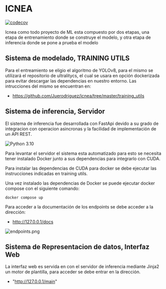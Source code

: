 # ICNEA
[![codecov](https://codecov.io/gh/Juerodriguez/icnea/branch/master/graph/badge.svg?token=CS77QAL0ZB)](https://codecov.io/gh/Juerodriguez/icnea)

Icnea como todo proyecto de ML esta compuesto por dos etapas, una etapa de entrenamiento donde se construye el
modelo, y otra etapa de inferencia donde se pone a prueba el modelo

## Sistema de modelado, TRAINING UTILS

Para el entreamiento se eligio el algoritmo de YOLOv8, para el mismo se utilizará el repositorio de ultralitycs,
el cual se usara en opción dockerizada para evitar descargar las dependencias en nuestro entorno. Las intrucciones
del mismo se encuentran en: 

- https://github.com/Juerodriguez/icnea/tree/master/training_utils


## Sistema de inferencia, Servidor 

El sistema de inferencia fue desarrollada con FastApi devido a su grado de integracion con operacion asincronas y la facilidad de implementación de un API REST.

![Python 3.10](https://img.shields.io/badge/python-3.10-blue.svg)



Para levantar el servidor el sistema esta automatizado para esto se necesita tener instalado Docker junto a sus dependencias para integrarlo con CUDA.

Para instalar las dependencias de CUDA para docker se debe ejecutar las instrucciones indicadas en training utils.


Una vez instalado las dependencias de Docker se puede ejecutar docker compose con el siguiente comando:

```
docker compose up
```

Para acceder a la documentación de los endpoints se debe acceder a la dirección:

- http://127.0.0.1/docs

![endpoints.png](..%2F..%2F..%2F..%2FIm%C3%A1genes%2Fendpoints.png)

## Sistema de Representacion de datos, Interfaz Web

La interfaz web es servida en con el servidor de inferencia mediante Jinja2 un motor de plantilla, para acceder se debe entrar en la dirección.

- "http://127.0.0.1/main"

